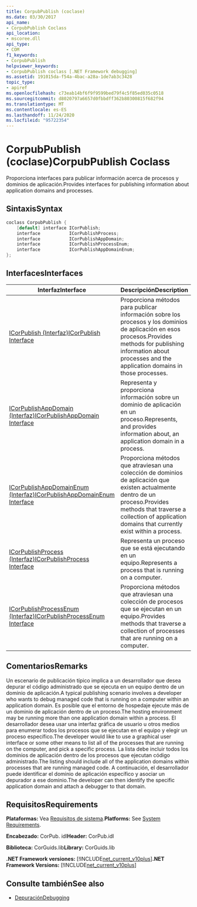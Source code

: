 ```yaml
---
title: CorpubPublish (coclase)
ms.date: 03/30/2017
api_name:
- CorpubPublish Coclass
api_location:
- mscoree.dll
api_type:
- COM
f1_keywords:
- CorpubPublish
helpviewer_keywords:
- CorpubPublish coclass [.NET Framework debugging]
ms.assetid: 191015da-f54a-4bac-a28a-1de7ab3c3428
topic_type:
- apiref
ms.openlocfilehash: c73eab14bf6f9f9599bed79f4c5f85ed035c0518
ms.sourcegitcommit: d8020797a6657d0fbbdff362b80300815f682f94
ms.translationtype: MT
ms.contentlocale: es-ES
ms.lasthandoff: 11/24/2020
ms.locfileid: "95722354"
---
```

# <a name="corpubpublish-coclass"></a><span data-ttu-id="61288-102">CorpubPublish (coclase)</span><span class="sxs-lookup"><span data-stu-id="61288-102">CorpubPublish Coclass</span></span>

<span data-ttu-id="61288-103">Proporciona interfaces para publicar información acerca de procesos y dominios de aplicación.</span><span class="sxs-lookup"><span data-stu-id="61288-103">Provides interfaces for publishing information about application domains and processes.</span></span>  
  
## <a name="syntax"></a><span data-ttu-id="61288-104">Sintaxis</span><span class="sxs-lookup"><span data-stu-id="61288-104">Syntax</span></span>  
  
```cpp  
coclass CorpubPublish {  
    [default] interface ICorPublish;  
    interface           ICorPublishProcess;  
    interface           ICorPublishAppDomain;  
    interface           ICorPublishProcessEnum;  
    interface           ICorPublishAppDomainEnum;  
};  
```  
  
## <a name="interfaces"></a><span data-ttu-id="61288-105">Interfaces</span><span class="sxs-lookup"><span data-stu-id="61288-105">Interfaces</span></span>  
  
|<span data-ttu-id="61288-106">Interfaz</span><span class="sxs-lookup"><span data-stu-id="61288-106">Interface</span></span>|<span data-ttu-id="61288-107">Descripción</span><span class="sxs-lookup"><span data-stu-id="61288-107">Description</span></span>|  
|---------------|-----------------|  
|[<span data-ttu-id="61288-108">ICorPublish (Interfaz)</span><span class="sxs-lookup"><span data-stu-id="61288-108">ICorPublish Interface</span></span>](icorpublish-interface.md)|<span data-ttu-id="61288-109">Proporciona métodos para publicar información sobre los procesos y los dominios de aplicación en esos procesos.</span><span class="sxs-lookup"><span data-stu-id="61288-109">Provides methods for publishing information about processes and the application domains in those processes.</span></span>|  
|[<span data-ttu-id="61288-110">ICorPublishAppDomain (Interfaz)</span><span class="sxs-lookup"><span data-stu-id="61288-110">ICorPublishAppDomain Interface</span></span>](icorpublishappdomain-interface.md)|<span data-ttu-id="61288-111">Representa y proporciona información sobre un dominio de aplicación en un proceso.</span><span class="sxs-lookup"><span data-stu-id="61288-111">Represents, and provides information about, an application domain in a process.</span></span>|  
|[<span data-ttu-id="61288-112">ICorPublishAppDomainEnum (Interfaz)</span><span class="sxs-lookup"><span data-stu-id="61288-112">ICorPublishAppDomainEnum Interface</span></span>](icorpublishappdomainenum-interface.md)|<span data-ttu-id="61288-113">Proporciona métodos que atraviesan una colección de dominios de aplicación que existen actualmente dentro de un proceso.</span><span class="sxs-lookup"><span data-stu-id="61288-113">Provides methods that traverse a collection of application domains that currently exist within a process.</span></span>|  
|[<span data-ttu-id="61288-114">ICorPublishProcess (Interfaz)</span><span class="sxs-lookup"><span data-stu-id="61288-114">ICorPublishProcess Interface</span></span>](icorpublishprocess-interface.md)|<span data-ttu-id="61288-115">Representa un proceso que se está ejecutando en un equipo.</span><span class="sxs-lookup"><span data-stu-id="61288-115">Represents a process that is running on a computer.</span></span>|  
|[<span data-ttu-id="61288-116">ICorPublishProcessEnum (Interfaz)</span><span class="sxs-lookup"><span data-stu-id="61288-116">ICorPublishProcessEnum Interface</span></span>](icorpublishprocessenum-interface.md)|<span data-ttu-id="61288-117">Proporciona métodos que atraviesan una colección de procesos que se ejecutan en un equipo.</span><span class="sxs-lookup"><span data-stu-id="61288-117">Provides methods that traverse a collection of processes that are running on a computer.</span></span>|  
  
## <a name="remarks"></a><span data-ttu-id="61288-118">Comentarios</span><span class="sxs-lookup"><span data-stu-id="61288-118">Remarks</span></span>  

 <span data-ttu-id="61288-119">Un escenario de publicación típico implica a un desarrollador que desea depurar el código administrado que se ejecuta en un equipo dentro de un dominio de aplicación.</span><span class="sxs-lookup"><span data-stu-id="61288-119">A typical publishing scenario involves a developer who wants to debug managed code that is running on a computer within an application domain.</span></span> <span data-ttu-id="61288-120">Es posible que el entorno de hospedaje ejecute más de un dominio de aplicación dentro de un proceso.</span><span class="sxs-lookup"><span data-stu-id="61288-120">The hosting environment may be running more than one application domain within a process.</span></span> <span data-ttu-id="61288-121">El desarrollador desea usar una interfaz gráfica de usuario u otros medios para enumerar todos los procesos que se ejecutan en el equipo y elegir un proceso específico.</span><span class="sxs-lookup"><span data-stu-id="61288-121">The developer would like to use a graphical user interface or some other means to list all of the processes that are running on the computer, and pick a specific process.</span></span> <span data-ttu-id="61288-122">La lista debe incluir todos los dominios de aplicación dentro de los procesos que ejecutan código administrado.</span><span class="sxs-lookup"><span data-stu-id="61288-122">The listing should include all of the application domains within processes that are running managed code.</span></span> <span data-ttu-id="61288-123">A continuación, el desarrollador puede identificar el dominio de aplicación específico y asociar un depurador a ese dominio.</span><span class="sxs-lookup"><span data-stu-id="61288-123">The developer can then identify the specific application domain and attach a debugger to that domain.</span></span>  
  
## <a name="requirements"></a><span data-ttu-id="61288-124">Requisitos</span><span class="sxs-lookup"><span data-stu-id="61288-124">Requirements</span></span>  

 <span data-ttu-id="61288-125">**Plataformas:** Vea [Requisitos de sistema](../../get-started/system-requirements.md).</span><span class="sxs-lookup"><span data-stu-id="61288-125">**Platforms:** See [System Requirements](../../get-started/system-requirements.md).</span></span>  
  
 <span data-ttu-id="61288-126">**Encabezado:** CorPub. idl</span><span class="sxs-lookup"><span data-stu-id="61288-126">**Header:** CorPub.idl</span></span>  
  
 <span data-ttu-id="61288-127">**Biblioteca:** CorGuids.lib</span><span class="sxs-lookup"><span data-stu-id="61288-127">**Library:** CorGuids.lib</span></span>  
  
 <span data-ttu-id="61288-128">**.NET Framework versiones:**  [!INCLUDE[net_current_v10plus](../../../../includes/net-current-v10plus-md.md)]</span><span class="sxs-lookup"><span data-stu-id="61288-128">**.NET Framework Versions:**  [!INCLUDE[net_current_v10plus](../../../../includes/net-current-v10plus-md.md)]</span></span>  
  
## <a name="see-also"></a><span data-ttu-id="61288-129">Consulte también</span><span class="sxs-lookup"><span data-stu-id="61288-129">See also</span></span>

- [<span data-ttu-id="61288-130">Depuración</span><span class="sxs-lookup"><span data-stu-id="61288-130">Debugging</span></span>](index.md)
